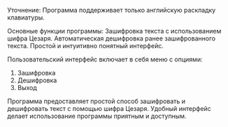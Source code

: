 Уточнение: Программа поддерживает только английскую раскладку клавиатуры.

Основные функции программы:
Зашифровка текста с использованием шифра Цезаря.
Автоматическая дешифровка ранее зашифрованного текста.
Простой и интуитивно понятный интерфейс.

Пользовательский интерфейс включает в себя меню с опциями:
1. Зашифровка
2. Дешифровка
3. Выход

Программа предоставляет простой способ зашифровать и дешифровать текст с помощью шифра Цезаря.
Удобный интерфейс делает использование программы приятным и доступным.
